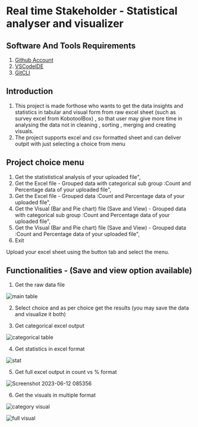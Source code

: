 # Real time Stakeholder - Statistical analyser and visualizer

## Software And Tools Requirements

1. [Github Account](https://github.com)
3. [VSCodeIDE](https://code.visualstudio.com/)
4. [GitCLI](https://git-scm.com/book/en/v2/Getting-Started-The-Command-Line)

## Introduction

1. This project is made forthose who wants to get the data insights and statistics in tabular and visual form from raw excel sheet (such as survey excel from KobotoolBox) , so that user may give more time in analysing the data not in cleaning , sorting , merging and creating visuals.
2. The project supports excel and csv formatted sheet and can deliver outpit with just selecting a choice from menu

## Project choice menu

1. Get the statististical analysis of your uploaded file",
2. Get the Excel file - Grouped data with categorical sub group :Count and Percentage data of your uploaded file",
3. Get the Excel file - Grouped data :Count and Percentage data of your uploaded file",
4. Get the Visual (Bar and Pie chart) file (Save and View) - Grouped data with categorical sub group :Count and Percentage data of your uploaded file",
5. Get the Visual (Bar and Pie chart) file (Save and View) - Grouped data :Count and Percentage data of your uploaded file",
0. Exit

Upload your excel sheet using the button tab and select the menu.

## Functionalities - (Save and view option available)

1. Get the raw data file

![main table](https://github.com/Akash16511/Real_Time_field_stay_buisiness_statistics_and_analysis/assets/86300718/6fa1d4ed-8181-4f30-96be-3fb33ddbc033)

2. Select choice and as per choice get the results (you may save the data and visualize it both)

3. Get categorical excel output

![categorical table](https://github.com/Akash16511/Real_Time_field_stay_buisiness_statistics_and_analysis/assets/86300718/ff321d3f-95e3-4bb6-b336-b54a1f958bb5)

4. Get statistics in excel format

![stat](https://github.com/Akash16511/Real_Time_field_stay_buisiness_statistics_and_analysis/assets/86300718/17860d0e-f255-492d-a4e3-5d0b718dba30)

5. Get full excel output in count vs % format

![Screenshot 2023-06-12 085356](https://github.com/Akash16511/Real_Time_field_stay_buisiness_statistics_and_analysis/assets/86300718/f940227e-c9c5-4403-abf3-b6a7173d4473)

6. Get the visuals in multiple format

![category visual](https://github.com/Akash16511/Real_Time_field_stay_buisiness_statistics_and_analysis/assets/86300718/ea2f7b04-1397-405d-a7e6-12223e7dc376)

![full visual](https://github.com/Akash16511/Real_Time_field_stay_buisiness_statistics_and_analysis/assets/86300718/7abb0e57-eb4c-48be-8b99-63b59f394c99)



